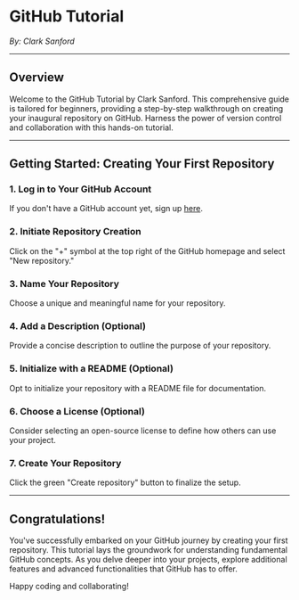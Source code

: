 # GitHub Tutorial

*By: Clark Sanford*

---

## Overview

Welcome to the GitHub Tutorial by Clark Sanford. This comprehensive guide is tailored for beginners, providing a step-by-step walkthrough on creating your inaugural repository on GitHub. Harness the power of version control and collaboration with this hands-on tutorial.

---

## Getting Started: Creating Your First Repository

### 1. Log in to Your GitHub Account

If you don't have a GitHub account yet, sign up [here](https://github.com/).

### 2. Initiate Repository Creation

Click on the "+" symbol at the top right of the GitHub homepage and select "New repository."

### 3. Name Your Repository

Choose a unique and meaningful name for your repository.

### 4. Add a Description (Optional)

Provide a concise description to outline the purpose of your repository.

### 5. Initialize with a README (Optional)

Opt to initialize your repository with a README file for documentation.

### 6. Choose a License (Optional)

Consider selecting an open-source license to define how others can use your project.

### 7. Create Your Repository

Click the green "Create repository" button to finalize the setup.

---

## Congratulations!

You've successfully embarked on your GitHub journey by creating your first repository. This tutorial lays the groundwork for understanding fundamental GitHub concepts. As you delve deeper into your projects, explore additional features and advanced functionalities that GitHub has to offer.

Happy coding and collaborating!
